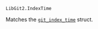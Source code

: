 ```
LibGit2.IndexTime
```

Matches the [`git_index_time`](https://libgit2.org/libgit2/#HEAD/type/git_index_time) struct.
